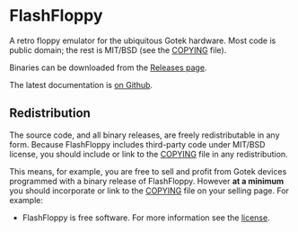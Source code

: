 # FlashFloppy

A retro floppy emulator for the ubiquitous Gotek hardware.
Most code is public domain; the rest is MIT/BSD (see the
[COPYING](COPYING) file).

Binaries can be downloaded from the
[Releases page](https://github.com/keirf/FlashFloppy/releases).

The latest documentation is
[on Github](https://github.com/keirf/FlashFloppy/blob/master/doc/README.md).

## Redistribution

The source code, and all binary releases, are freely redistributable
in any form. Because FlashFloppy includes third-party code under
MIT/BSD license, you should include or link to the [COPYING](COPYING)
file in any redistribution.

This means, for example, you are free to sell and profit from Gotek
devices programmed with a binary release of FlashFloppy. However **at
a minimum** you should incorporate or link to the [COPYING](COPYING)
file on your selling page. For example:
- FlashFloppy is free software. For more information see the
  [license](COPYING).
